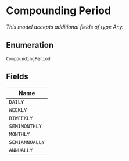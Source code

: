 
# Compounding Period

*This model accepts additional fields of type Any.*

## Enumeration

`CompoundingPeriod`

## Fields

| Name |
|  --- |
| `DAILY` |
| `WEEKLY` |
| `BIWEEKLY` |
| `SEMIMONTHLY` |
| `MONTHLY` |
| `SEMIANNUALLY` |
| `ANNUALLY` |

